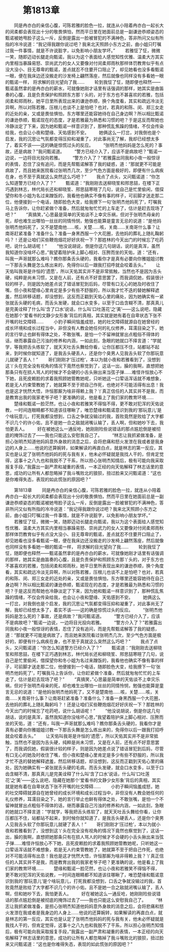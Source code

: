 # 　　第1813章
　　同是冉亦白的亲信心腹，可陈若雅的脸色一拉，就连从小陪着冉亦白一起长大的闵柔都会表现出十分的敬畏惧怕，然而平日里在她面前总是一副谦逊恭顺姿态的甄诺被她甩脸子这么一斥，反倒是露出一脸被冒犯的不满神色，答非所问又似有所指的冷冷说道：“我记得我跟你说过吧？我来北天照顾小东方之前，曲小姐只叮嘱过我一件事情，就是不许说脏字，以免影响小朋友学坏。”
　　若雅怔了怔，微微一笑，随即迈动长腿走向甄诺，我以为这个表面给人感觉知性优雅、温柔大方其实内里相当暴躁易怒、崇尚武力的女人又要像对付闵柔郑雨秋那样体罚教育似乎有点没大没小、目无尊卑的甄诺，差点就忍不住要开口阻止了，却见她看也没多看甄诺一眼，便在我床边还没搬走的沙发椅上翩然落座，然后就像也同样没有多看她一眼的甄诺一样， 将求解的目光望向了我……
　　轮到我怔了怔，随即便也释然——甄诺虽然拿的是冉亦白的薪水，可就像她刚才话里有话强调的那样，她其实是曲笛奏的心腹，且是负责保护和照顾东方那丫头的，对于东方也不甚喜欢的若雅，包括闵柔和郑雨秋，她平日里所表现出来的谦逊恭顺，换个角度看，其实和疏远冷淡无异啊，所以对陈若雅，压根儿也谈不上是怕吧？也对，若真的和陈、闵、郑三女走的近处的亲，又或是畏怯惧怕，东方哪里还能容她待在自己身边啊？所以相比甄诺的谦逊恭顺，甄诺现在的态度，才是若雅最为熟悉和习惯的吧？于是这反而帮她也冷静淡定了下来，因为她和甄诺一样意识到了，那种慌乱焦躁的情绪，不仅会传染给我，也会让小夜和楚缘、天佑感到不安。
　　她俩这么一打岔，对我倒也是个启发，我的沉思让气氛都变得压抑和凝重了，对此事尚无了解，我却已经想太多了，着实不该——这的确是惊慌过头的反应。
　　“张明杰他妈妈是怎么死的？事故，还是病故？”我问甄诺道。
　　“警方已经介入了，应该不是病故吧？”甄诺一边说，一边将目光投向若雅。
　　“警方介入了？”若雅露出同我和小夜一般惊讶的表情，忍住了没有追问，而是先帮甄诺解答了我的疑惑，道：“那就更不可能是病故了，而且她来医院看过张明杰几次，至少气色方面是极好的，即便有什么病疾在身，也不至于真就这么突然这么巧吧？”
　　我点了点头，又问甄诺道：“你怎么知道警方已经介入了？”
　　甄诺道：“我刚刚去送柳晓笙和邢思喆，在楼下正巧遇到林志，林代局长还和柳晓笙、邢思喆寒暄了几句，说自己是忙里偷闲，借探望你和冬小姐为名过来蹭饭的，我看他也确实不像有事的样子，可前脚才送走那二位，他便接到一个电话，随即脸色大变，给我撩下一句‘张明杰他妈死了’，叮嘱我马上告诉你，让你赶紧做个准备，然后就匆匆忙忙的上车走了，估计是赶去现场了吧？”
　　“真搞笑，”心思最是简单的天佑谈不上幸灾乐祸，但对于张明杰母亲的死，却也难生出哪怕一丝丝的同情怜悯，勉强也能算是童言无忌的说道：“是他妈张明杰他妈死了，又不是楚南他……咳，关楚……咳，关南……关南哥什么事？让南哥赶紧准备？准备什么？准备一身黑西服一个大花圈，去他妈的葬礼上随礼鞠躬吗？！还是让咱们买些鞭炮烟花好好庆祝一下？那姓林的今天出门的时候忘了吃药吧，说什么胡话呢！”
　　“他没说胡说，倒是你这几句胡话，说的是真浑，虽然我知道你没啥坏心思，”我望着陪护床上脚心相对、压胯而坐的天佑，道：“还有，叫我一声哥就那么难吗？瞧你那条舌头硬的，我看你才是真有必要向你雅姐姐讨教一下那舌头舞是怎么练出来的，免得你以后一跟我打招呼就会咬着舌头。”
　　让天佑叫我哥是许恒的‘遗愿’，所以天佑其实并不是非常抵触，当然也不是因为舌头硬，纯粹是尚未习惯，又是在人前，还有点不好意思罢了，而我调侃她，假装很计较的样子，则是因为她差点说了错话冒犯到后妈，尽管有口无心的她及时收住了嘴，但小夜和楚缘心里肯定是多少有些不舒服的，所以我才忙不迭的替她解释遮羞，然后转移话题，却没想到，这反而正戳到天佑心里的痛处，因为她确实有一紧张就舌头硬的毛病，而舌头发硬，就会口水变多，以至于口齿含糊不清，那真真儿是完美诠释了什么叫‘含了口水’说话，什么叫‘口吐莲花’之‘美’——这么说吧，隐藏在她那个‘爱看书的文静少女形象’背后的真相，其实就是她有着在自卑状态下张不开嘴的社交障碍……
　　小豹子瞬间恼羞成怒，她的社交障碍就源自在她曾经的成长环境和成长过程当中，非但没有人教会她任何的礼仪修养，耳濡目染之下，她的言行举止也鲜有得体之处，不敢张嘴，是怕一个不留神就冒出点粗俗不得体的话，继而暴露自己污浊的修养和内涵，一如此刻，急眼的她就口不择言道：“学就学，等我把舌头练软了，就天天吐舌头舞给你看，让你压都压不住，站都站不起来，到时候你就知道了，是我舌头硬丢人，还是你个臭男人见我舌头软了你那玩意儿就硬了丢人！”
　　哥们刚刚才‘压过枪’，本以为就小夜和若雅看到了，没想到这丫头在完全没有视角的情况下竟然也察觉到了，这话一出，臊的我啊，直想把她那条只有在损人骂人的时候才不会硬的小舌头揪出来当弦子弹……难怪许恒放心不下她，且死皮赖脸的求着我照顾她管教她呢，只听她这一口荤话浑话就不难想象，若是无人约束管教她了，她就算不至于把自己作死，也绝对不可能活得有出息！我也是这才恍然大悟，许恒那厮为啥非得赖上我？丫真正信任的人其实并不是我，而是教育出我的我家老爷子吧？更准确的说，他是看上了我们家的教育环境……
　　楚缘和甄诺一脸茫然，也让小夜和若雅笑不得恼不得，更不敢对犯浑的天佑说教，一时间连眼睛都不知道该往哪瞅了，唯恐楚缘和甄诺意识到我的‘那玩意儿’是个啥玩意儿，打死我都没想到，口舌之争就没输过的我，首败竟然是败给了大字都不识几个的许小佑，且不是她一合之敌就闭嘴认输了，丢人啊，但和她吵下去，我怕更丢人。
　　好在被她这么一通反呛，她刚刚险些说错话的那点尴尬倒是被彻底的掩饰过去了——我也只能这么安慰我自己了。
　　“林志让我抓紧做准备，是担心张明杰知道他妈妈意外身故的消息之后，会将悲痛和怒火发泄在我或者是我身边的人身上……他说的还算婉转，如果解读的再直白点，就是林志的第一反应，其实也是认定了张明杰他妈妈的死与我有关，他未必怀疑就是我找人干的，但肯定觉得，这事十之八九也和我脱不了干系，所以担心张明杰知情后，极有可能向我采取报复手段，”我露出一副严肃和凝重的表情，一本正经的向天佑解释了林志话里的意思，成功的让所有人都忽略掉了我斗嘴败北的狼狈，扭过脸来又问甄诺道：“这也是你难得失态，表现的如此慌张的原因吧？”

　　第1813章
　　同是冉亦白的亲信心腹，可陈若雅的脸色一拉，就连从小陪着冉亦白一起长大的闵柔都会表现出十分的敬畏惧怕，然而平日里在她面前总是一副谦逊恭顺姿态的甄诺被她甩脸子这么一斥，反倒是露出一脸被冒犯的不满神色，答非所问又似有所指的冷冷说道：“我记得我跟你说过吧？我来北天照顾小东方之前，曲小姐只叮嘱过我一件事情，就是不许说脏字，以免影响小朋友学坏。”
　　若雅怔了怔，微微一笑，随即迈动长腿走向甄诺，我以为这个表面给人感觉知性优雅、温柔大方其实内里相当暴躁易怒、崇尚武力的女人又要像对付闵柔郑雨秋那样体罚教育似乎有点没大没小、目无尊卑的甄诺，差点就忍不住要开口阻止了，却见她看也没多看甄诺一眼，便在我床边还没搬走的沙发椅上翩然落座，然后就像也同样没有多看她一眼的甄诺一样， 将求解的目光望向了我……
　　轮到我怔了怔，随即便也释然——甄诺虽然拿的是冉亦白的薪水，可就像她刚才话里有话强调的那样，她其实是曲笛奏的心腹，且是负责保护和照顾东方那丫头的，对于东方也不甚喜欢的若雅，包括闵柔和郑雨秋，她平日里所表现出来的谦逊恭顺，换个角度看，其实和疏远冷淡无异啊，所以对陈若雅，压根儿也谈不上是怕吧？也对，若真的和陈、闵、郑三女走的近处的亲，又或是畏怯惧怕，东方哪里还能容她待在自己身边啊？所以相比甄诺的谦逊恭顺，甄诺现在的态度，才是若雅最为熟悉和习惯的吧？于是这反而帮她也冷静淡定了下来，因为她和甄诺一样意识到了，那种慌乱焦躁的情绪，不仅会传染给我，也会让小夜和楚缘、天佑感到不安。
　　她俩这么一打岔，对我倒也是个启发，我的沉思让气氛都变得压抑和凝重了，对此事尚无了解，我却已经想太多了，着实不该——这的确是惊慌过头的反应。
　　“张明杰他妈妈是怎么死的？事故，还是病故？”我问甄诺道。
　　“警方已经介入了，应该不是病故吧？”甄诺一边说，一边将目光投向若雅。
　　“警方介入了？”若雅露出同我和小夜一般惊讶的表情，忍住了没有追问，而是先帮甄诺解答了我的疑惑，道：“那就更不可能是病故了，而且她来医院看过张明杰几次，至少气色方面是极好的，即便有什么病疾在身，也不至于真就这么突然这么巧吧？”
　　我点了点头，又问甄诺道：“你怎么知道警方已经介入了？”
　　甄诺道：“我刚刚去送柳晓笙和邢思喆，在楼下正巧遇到林志，林代局长还和柳晓笙、邢思喆寒暄了几句，说自己是忙里偷闲，借探望你和冬小姐为名过来蹭饭的，我看他也确实不像有事的样子，可前脚才送走那二位，他便接到一个电话，随即脸色大变，给我撩下一句‘张明杰他妈死了’，叮嘱我马上告诉你，让你赶紧做个准备，然后就匆匆忙忙的上车走了，估计是赶去现场了吧？”
　　“真搞笑，”心思最是简单的天佑谈不上幸灾乐祸，但对于张明杰母亲的死，却也难生出哪怕一丝丝的同情怜悯，勉强也能算是童言无忌的说道：“是他妈张明杰他妈死了，又不是楚南他……咳，关楚……咳，关南……关南哥什么事？让南哥赶紧准备？准备什么？准备一身黑西服一个大花圈，去他妈的葬礼上随礼鞠躬吗？！还是让咱们买些鞭炮烟花好好庆祝一下？那姓林的今天出门的时候忘了吃药吧，说什么胡话呢！”
　　“他没说胡说，倒是你这几句胡话，说的是真浑，虽然我知道你没啥坏心思，”我望着陪护床上脚心相对、压胯而坐的天佑，道：“还有，叫我一声哥就那么难吗？瞧你那条舌头硬的，我看你才是真有必要向你雅姐姐讨教一下那舌头舞是怎么练出来的，免得你以后一跟我打招呼就会咬着舌头。”
　　让天佑叫我哥是许恒的‘遗愿’，所以天佑其实并不是非常抵触，当然也不是因为舌头硬，纯粹是尚未习惯，又是在人前，还有点不好意思罢了，而我调侃她，假装很计较的样子，则是因为她差点说了错话冒犯到后妈，尽管有口无心的她及时收住了嘴，但小夜和楚缘心里肯定是多少有些不舒服的，所以我才忙不迭的替她解释遮羞，然后转移话题，却没想到，这反而正戳到天佑心里的痛处，因为她确实有一紧张就舌头硬的毛病，而舌头发硬，就会口水变多，以至于口齿含糊不清，那真真儿是完美诠释了什么叫‘含了口水’说话，什么叫‘口吐莲花’之‘美’——这么说吧，隐藏在她那个‘爱看书的文静少女形象’背后的真相，其实就是她有着在自卑状态下张不开嘴的社交障碍……
　　小豹子瞬间恼羞成怒，她的社交障碍就源自在她曾经的成长环境和成长过程当中，非但没有人教会她任何的礼仪修养，耳濡目染之下，她的言行举止也鲜有得体之处，不敢张嘴，是怕一个不留神就冒出点粗俗不得体的话，继而暴露自己污浊的修养和内涵，一如此刻，急眼的她就口不择言道：“学就学，等我把舌头练软了，就天天吐舌头舞给你看，让你压都压不住，站都站不起来，到时候你就知道了，是我舌头硬丢人，还是你个臭男人见我舌头软了你那玩意儿就硬了丢人！”
　　哥们刚刚才‘压过枪’，本以为就小夜和若雅看到了，没想到这丫头在完全没有视角的情况下竟然也察觉到了，这话一出，臊的我啊，直想把她那条只有在损人骂人的时候才不会硬的小舌头揪出来当弦子弹……难怪许恒放心不下她，且死皮赖脸的求着我照顾她管教她呢，只听她这一口荤话浑话就不难想象，若是无人约束管教她了，她就算不至于把自己作死，也绝对不可能活得有出息！我也是这才恍然大悟，许恒那厮为啥非得赖上我？丫真正信任的人其实并不是我，而是教育出我的我家老爷子吧？更准确的说，他是看上了我们家的教育环境……
　　楚缘和甄诺一脸茫然，也让小夜和若雅笑不得恼不得，更不敢对犯浑的天佑说教，一时间连眼睛都不知道该往哪瞅了，唯恐楚缘和甄诺意识到我的‘那玩意儿’是个啥玩意儿，打死我都没想到，口舌之争就没输过的我，首败竟然是败给了大字都不识几个的许小佑，且不是她一合之敌就闭嘴认输了，丢人啊，但和她吵下去，我怕更丢人。
　　好在被她这么一通反呛，她刚刚险些说错话的那点尴尬倒是被彻底的掩饰过去了——我也只能这么安慰我自己了。
　　“林志让我抓紧做准备，是担心张明杰知道他妈妈意外身故的消息之后，会将悲痛和怒火发泄在我或者是我身边的人身上……他说的还算婉转，如果解读的再直白点，就是林志的第一反应，其实也是认定了张明杰他妈妈的死与我有关，他未必怀疑就是我找人干的，但肯定觉得，这事十之八九也和我脱不了干系，所以担心张明杰知情后，极有可能向我采取报复手段，”我露出一副严肃和凝重的表情，一本正经的向天佑解释了林志话里的意思，成功的让所有人都忽略掉了我斗嘴败北的狼狈，扭过脸来又问甄诺道：“这也是你难得失态，表现的如此慌张的原因吧？”
